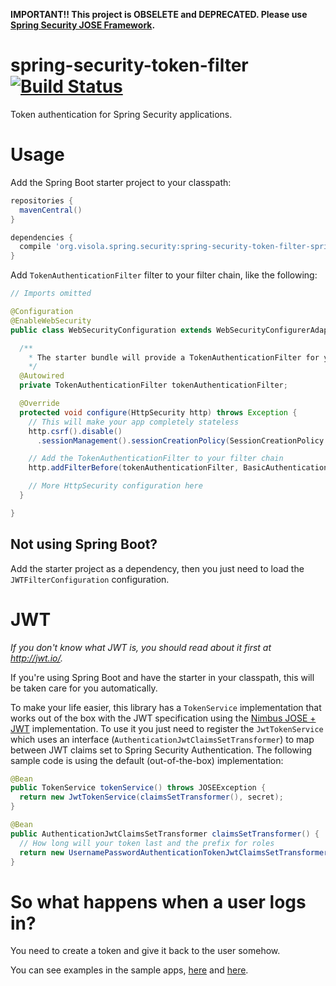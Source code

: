 **IMPORTANT!! This project is OBSELETE and DEPRECATED. Please use [Spring Security JOSE Framework](https://docs.spring.io/spring-security/site/docs/5.0.5.BUILD-SNAPSHOT/reference/htmlsingle/#jc-oauth2login).**

# spring-security-token-filter [![Build Status](https://travis-ci.org/visola/spring-security-token-filter.svg)](https://travis-ci.org/visola/spring-security-token-filter/builds)

Token authentication for Spring Security applications.

# Usage

Add the Spring Boot starter project to your classpath:

```groovy
repositories {
  mavenCentral()
}

dependencies {
  compile 'org.visola.spring.security:spring-security-token-filter-spring-boot-starter:1.1'
}
```

Add `TokenAuthenticationFilter` filter to your filter chain, like the following:

```java
// Imports omitted

@Configuration
@EnableWebSecurity
public class WebSecurityConfiguration extends WebSecurityConfigurerAdapter {

  /**
    * The starter bundle will provide a TokenAuthenticationFilter for you.
    */
  @Autowired
  private TokenAuthenticationFilter tokenAuthenticationFilter;

  @Override
  protected void configure(HttpSecurity http) throws Exception {
    // This will make your app completely stateless
    http.csrf().disable()
      .sessionManagement().sessionCreationPolicy(SessionCreationPolicy.STATELESS);

    // Add the TokenAuthenticationFilter to your filter chain
    http.addFilterBefore(tokenAuthenticationFilter, BasicAuthenticationFilter.class);

    // More HttpSecurity configuration here
  }

}

```

## Not using Spring Boot?

Add the starter project as a dependency, then you just need to load the `JWTFilterConfiguration` configuration.

# JWT

*If you don't know what JWT is, you should read about it first at http://jwt.io/.*

If you're using Spring Boot and have the starter in your classpath, this will be taken care for you automatically.

To make your life easier, this library has a `TokenService` implementation that works out of the box with the JWT specification using the [Nimbus JOSE + JWT](http://connect2id.com/products/nimbus-jose-jwt) implementation. To use it you just need to register the `JwtTokenService` which uses an interface (`AuthenticationJwtClaimsSetTransformer`) to map between JWT claims set to Spring Security Authentication. The following sample code is using the default (out-of-the-box) implementation:

```java
@Bean
public TokenService tokenService() throws JOSEException {
  return new JwtTokenService(claimsSetTransformer(), secret);
}

@Bean
public AuthenticationJwtClaimsSetTransformer claimsSetTransformer() {
  // How long will your token last and the prefix for roles
  return new UsernamePasswordAuthenticationTokenJwtClaimsSetTransformer(TimeUnit.HOURS.toMillis(8), Optional.of("ROLE_"));
}
```

# So what happens when a user logs in?

You need to create a token and give it back to the user somehow.


You can see examples in the sample apps, [here](samples/GoogleOAuthWithTokenAuthentication/src/main/java/org/visola/spring/security/tokenfilter/jwt/googleoauth/controller/GoogleOAuthController.java) and [here](samples/SimpleTokenAuthentication/src/main/java/org/visola/spring/security/tokenfilter/jwt/samples/controller/LoginController.java).

